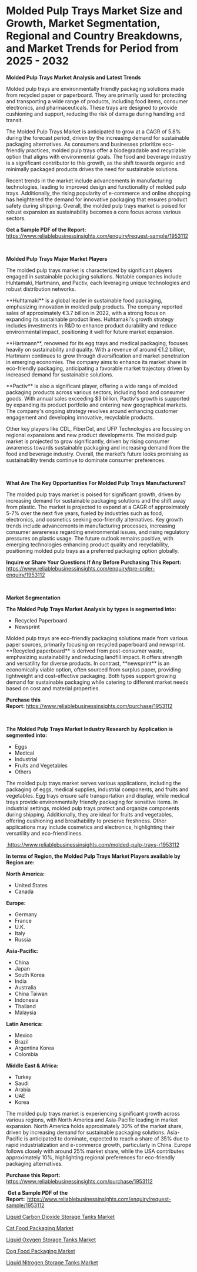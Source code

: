 <p><h1>Molded Pulp Trays Market Size and Growth, Market Segmentation, Regional and Country Breakdowns, and Market Trends for Period from 2025 -  2032</h1></p><p><strong>Molded Pulp Trays Market Analysis and Latest Trends</strong></p>
<p><p>Molded pulp trays are environmentally friendly packaging solutions made from recycled paper or paperboard. They are primarily used for protecting and transporting a wide range of products, including food items, consumer electronics, and pharmaceuticals. These trays are designed to provide cushioning and support, reducing the risk of damage during handling and transit.</p><p>The Molded Pulp Trays Market is anticipated to grow at a CAGR of 5.8% during the forecast period, driven by the increasing demand for sustainable packaging alternatives. As consumers and businesses prioritize eco-friendly practices, molded pulp trays offer a biodegradable and recyclable option that aligns with environmental goals. The food and beverage industry is a significant contributor to this growth, as the shift towards organic and minimally packaged products drives the need for sustainable solutions.</p><p>Recent trends in the market include advancements in manufacturing technologies, leading to improved design and functionality of molded pulp trays. Additionally, the rising popularity of e-commerce and online shopping has heightened the demand for innovative packaging that ensures product safety during shipping. Overall, the molded pulp trays market is poised for robust expansion as sustainability becomes a core focus across various sectors.</p></p>
<p><strong>Get a Sample PDF of the Report:&nbsp;</strong> <a href="https://www.reliablebusinessinsights.com/enquiry/request-sample/1953112?utm_campaign=62&utm_medium=2&utm_source=Github&utm_content=ia&utm_term=08032025&utm_id=molded-pulp-trays">https://www.reliablebusinessinsights.com/enquiry/request-sample/1953112</a></p>
<p>&nbsp;</p>
<p><strong>Molded Pulp Trays Major Market Players</strong></p>
<p><p>The molded pulp trays market is characterized by significant players engaged in sustainable packaging solutions. Notable companies include Huhtamaki, Hartmann, and Pactiv, each leveraging unique technologies and robust distribution networks.</p><p>**Huhtamaki** is a global leader in sustainable food packaging, emphasizing innovation in molded pulp products. The company reported sales of approximately €3.7 billion in 2022, with a strong focus on expanding its sustainable product lines. Huhtamaki's growth strategy includes investments in R&D to enhance product durability and reduce environmental impact, positioning it well for future market expansion.</p><p>**Hartmann**, renowned for its egg trays and medical packaging, focuses heavily on sustainability and quality. With a revenue of around €1.2 billion, Hartmann continues to grow through diversification and market penetration in emerging economies. The company aims to enhance its market share in eco-friendly packaging, anticipating a favorable market trajectory driven by increased demand for sustainable solutions.</p><p>**Pactiv** is also a significant player, offering a wide range of molded packaging products across various sectors, including food and consumer goods. With annual sales exceeding $3 billion, Pactiv's growth is supported by expanding its product portfolio and entering new geographical markets. The company's ongoing strategy revolves around enhancing customer engagement and developing innovative, recyclable products.</p><p>Other key players like CDL, FiberCel, and UFP Technologies are focusing on regional expansions and new product developments. The molded pulp market is projected to grow significantly, driven by rising consumer awareness towards sustainable packaging and increasing demand from the food and beverage industry. Overall, the market’s future looks promising as sustainability trends continue to dominate consumer preferences.</p></p>
<p>&nbsp;</p>
<p><strong>What Are The Key Opportunities For Molded Pulp Trays Manufacturers?</strong></p>
<p><p>The molded pulp trays market is poised for significant growth, driven by increasing demand for sustainable packaging solutions and the shift away from plastic. The market is projected to expand at a CAGR of approximately 5-7% over the next five years, fueled by industries such as food, electronics, and cosmetics seeking eco-friendly alternatives. Key growth trends include advancements in manufacturing processes, increasing consumer awareness regarding environmental issues, and rising regulatory pressures on plastic usage. The future outlook remains positive, with emerging technologies enhancing product quality and recyclability, positioning molded pulp trays as a preferred packaging option globally.</p></p>
<p><strong>Inquire or Share Your Questions If Any Before Purchasing This Report:</strong> <a href="https://www.reliablebusinessinsights.com/enquiry/pre-order-enquiry/1953112?utm_campaign=62&utm_medium=2&utm_source=Github&utm_content=ia&utm_term=08032025&utm_id=molded-pulp-trays">https://www.reliablebusinessinsights.com/enquiry/pre-order-enquiry/1953112</a></p>
<p>&nbsp;</p>
<p><strong>Market Segmentation</strong></p>
<p><strong>The Molded Pulp Trays Market Analysis by types is segmented into:</strong></p>
<p><ul><li>Recycled Paperboard</li><li>Newsprint</li></ul></p>
<p><p>Molded pulp trays are eco-friendly packaging solutions made from various paper sources, primarily focusing on recycled paperboard and newsprint. **Recycled paperboard** is derived from post-consumer waste, emphasizing sustainability and reducing landfill impact. It offers strength and versatility for diverse products. In contrast, **newsprint** is an economically viable option, often sourced from surplus paper, providing lightweight and cost-effective packaging. Both types support growing demand for sustainable packaging while catering to different market needs based on cost and material properties.</p></p>
<p><strong>Purchase this Report:&nbsp;</strong><a href="https://www.reliablebusinessinsights.com/purchase/1953112?utm_campaign=62&utm_medium=2&utm_source=Github&utm_content=ia&utm_term=08032025&utm_id=molded-pulp-trays">https://www.reliablebusinessinsights.com/purchase/1953112</a></p>
<p>&nbsp;</p>
<p><strong>The Molded Pulp Trays Market Industry Research by Application is segmented into:</strong></p>
<p><ul><li>Eggs</li><li>Medical</li><li>Industrial</li><li>Fruits and Vegetables</li><li>Others</li></ul></p>
<p><p>The molded pulp trays market serves various applications, including the packaging of eggs, medical supplies, industrial components, and fruits and vegetables. Egg trays ensure safe transportation and display, while medical trays provide environmentally friendly packaging for sensitive items. In industrial settings, molded pulp trays protect and organize components during shipping. Additionally, they are ideal for fruits and vegetables, offering cushioning and breathability to preserve freshness. Other applications may include cosmetics and electronics, highlighting their versatility and eco-friendliness.</p></p>
<p><a href="https://www.reliablebusinessinsights.com/molded-pulp-trays-r1953112?utm_campaign=62&utm_medium=2&utm_source=Github&utm_content=ia&utm_term=08032025&utm_id=molded-pulp-trays">&nbsp;https://www.reliablebusinessinsights.com/molded-pulp-trays-r1953112</a></p>
<p><strong>In terms of Region, the Molded Pulp Trays Market Players available by Region are:</strong></p>
<p>
    <p> <strong> North America: </strong>
        <ul>
            <li>United States</li>
            <li>Canada</li>
        </ul>
        </p> 
    <p> <strong> Europe: </strong>
        <ul>
            <li>Germany</li>
            <li>France</li>
            <li>U.K.</li>
            <li>Italy</li>
            <li>Russia</li>
        </ul>
        </p> 
    <p> <strong> Asia-Pacific: </strong>
        <ul>
            <li>China</li>
            <li>Japan</li>
            <li>South Korea</li>
            <li>India</li>
            <li>Australia</li>
            <li>China Taiwan</li>
            <li>Indonesia</li>
            <li>Thailand</li>
            <li>Malaysia</li>
        </ul>
        </p> 
    <p> <strong> Latin America: </strong>
        <ul>
            <li>Mexico</li>
            <li>Brazil</li>
            <li>Argentina Korea</li>
            <li>Colombia</li>
        </ul>
        </p> 
    <p> <strong> Middle East & Africa: </strong>
        <ul>
            <li>Turkey</li>
            <li>Saudi</li>
            <li>Arabia</li>
            <li>UAE</li>
            <li>Korea</li>
        </ul>
    </p>
    </p>
<p><p>The molded pulp trays market is experiencing significant growth across various regions, with North America and Asia-Pacific leading in market expansion. North America holds approximately 30% of the market share, driven by increasing demand for sustainable packaging solutions. Asia-Pacific is anticipated to dominate, expected to reach a share of 35% due to rapid industrialization and e-commerce growth, particularly in China. Europe follows closely with around 25% market share, while the USA contributes approximately 10%, highlighting regional preferences for eco-friendly packaging alternatives.</p></p>
<p><strong>Purchase this Report: </strong><a href="https://www.reliablebusinessinsights.com/purchase/1953112?utm_campaign=62&utm_medium=2&utm_source=Github&utm_content=ia&utm_term=08032025&utm_id=molded-pulp-trays">https://www.reliablebusinessinsights.com/purchase/1953112</a></p>
<p>&nbsp;<strong>Get a Sample PDF of the Report:&nbsp;&nbsp;</strong><a href="https://www.reliablebusinessinsights.com/enquiry/request-sample/1953112?utm_campaign=62&utm_medium=2&utm_source=Github&utm_content=ia&utm_term=08032025&utm_id=molded-pulp-trays">https://www.reliablebusinessinsights.com/enquiry/request-sample/1953112</a></p>
<p><strong></strong></p>
<p><p><a href="https://github.com/knipsfilip8f/Market-Research-Report-List-1/blob/main/liquid-carbon-dioxide-storage-tanks-market.md?utm_campaign=62&utm_medium=2&utm_source=Github&utm_content=ia&utm_term=08032025&utm_id=molded-pulp-trays">Liquid Carbon Dioxide Storage Tanks Market</a></p><p><a href="https://github.com/hacklmenckg6/Market-Research-Report-List-1/blob/main/cat-food-packaging-market.md?utm_campaign=62&utm_medium=2&utm_source=Github&utm_content=ia&utm_term=08032025&utm_id=molded-pulp-trays">Cat Food Packaging Market</a></p><p><a href="https://github.com/ghimergela93/Market-Research-Report-List-1/blob/main/liquid-oxygen-storage-tanks-market.md?utm_campaign=62&utm_medium=2&utm_source=Github&utm_content=ia&utm_term=08032025&utm_id=molded-pulp-trays">Liquid Oxygen Storage Tanks Market</a></p><p><a href="https://github.com/hirtzhulstsq/Market-Research-Report-List-1/blob/main/dog-food-packaging-market.md?utm_campaign=62&utm_medium=2&utm_source=Github&utm_content=ia&utm_term=08032025&utm_id=molded-pulp-trays">Dog Food Packaging Market</a></p><p><a href="https://github.com/azetehhasle/Market-Research-Report-List-1/blob/main/liquid-nitrogen-storage-tanks-market.md?utm_campaign=62&utm_medium=2&utm_source=Github&utm_content=ia&utm_term=08032025&utm_id=molded-pulp-trays">Liquid Nitrogen Storage Tanks Market</a></p></p>